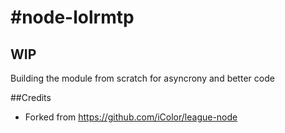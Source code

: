 #node-lolrmtp
===============

## WIP

Building the module from scratch for asyncrony and better code

##Credits

- Forked from https://github.com/iColor/league-node